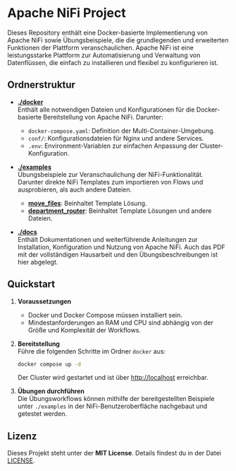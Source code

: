 # Apache NiFi Project

Dieses Repository enthält eine Docker-basierte Implementierung von Apache NiFi sowie Übungsbeispiele, die die grundlegenden und erweiterten Funktionen der Plattform veranschaulichen. Apache NiFi ist eine leistungsstarke Plattform zur Automatisierung und Verwaltung von Datenflüssen, die einfach zu installieren und flexibel zu konfigurieren ist.

## Ordnerstruktur

- **[./docker](./docker)**  
  Enthält alle notwendigen Dateien und Konfigurationen für die Docker-basierte Bereitstellung von Apache NiFi. Darunter:
  - `docker-compose.yaml`: Definition der Multi-Container-Umgebung.
  - `conf/`: Konfigurationsdateien für Nginx und andere Services.
  - `.env`: Environment-Variablen zur einfachen Anpassung der Cluster-Konfiguration.

- **[./examples](./examples)**  
  Übungsbeispiele zur Veranschaulichung der NiFi-Funktionalität. Darunter direkte NiFi Templates zum importieren von Flows und ausprobieren, als auch andere Dateien.
  - **[move_files](./examples/move_files)**: Beinhaltet Template Lösung.
  - **[department_router](./examples/department_router)**: Beinhaltet Template Lösungen und andere Dateien.

- **[./docs](./docs)**  
  Enthält Dokumentationen und weiterführende Anleitungen zur Installation, Konfiguration und Nutzung von Apache NiFi. Auch das PDF mit der vollständigen Hausarbeit und den Übungsbeschreibungen ist hier abgelegt.

## Quickstart

1. **Voraussetzungen**  
   - Docker und Docker Compose müssen installiert sein.  
   - Mindestanforderungen an RAM und CPU sind abhängig von der Größe und Komplexität der Workflows.

2. **Bereitstellung**  
   Führe die folgenden Schritte im Ordner `docker` aus:  
   ```bash
   docker compose up -d
   ```
   Der Cluster wird gestartet und ist über [http://localhost](http://localhost) erreichbar.

3. **Übungen durchführen**  
   Die Übungsworkflows können mithilfe der bereitgestellten Beispiele unter `./examples` in der NiFi-Benutzeroberfläche nachgebaut und getestet werden.

## Lizenz

Dieses Projekt steht unter der **MIT License**. Details findest du in der Datei [LICENSE](./LICENSE).